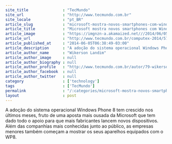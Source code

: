 ```yaml
---
site_title               : "TecMundo"
site_url                 : "http://www.tecmundo.com.br"
site_locale              : "pt_BR"
article_slug             : "microsoft-mostra-novos-smartphones-com-windows-phone-8-na-computex"
article_title            : "Microsoft mostra novos smartphones com Windows Phone 8 na Computex"
article_image            : "https://imgnzn-a.akamaized.net///2014/06/05/05063808298002-t1200x480.jpg"
article_url              : "http://www.tecmundo.com.br/computex-2014/57554-microsoft-mostra-novos-smartphones-windows-phone-8-computex.htm"
article_published_at     : "2014-06-05T06:38:49-03:00"
article_description      : "A adoção do sistema operacional Windows Phone 8 tem crescido nos últimos meses, fruto de uma aposta mais ousada da Microsoft que tem dado todo o apoio para que mais fabricantes lancem novos dispositivos. Além das companhias mais conhecidas junto ao público, as empresas menores também começam a mostrar os seus aparelhos equipados com o WP8."
article_author_name      : "Wikerson Landim"
article_author_image     : null
article_author_biography : null
article_author_profile   : "http://www.tecmundo.com.br/autor/79-wikerson-landim/"
article_author_facebook  : null
article_author_twitter   : null
category                 : ['technology']
tags                     : ['TecMundo']
permalink                : "/:categories/microsoft-mostra-novos-smartphones-com-windows-phone-8-na-computex/"
layout                   : post
---
```


A adoção do sistema operacional Windows Phone 8 tem crescido nos últimos meses, fruto de uma aposta mais ousada da Microsoft que tem dado todo o apoio para que mais fabricantes lancem novos dispositivos. Além das companhias mais conhecidas junto ao público, as empresas menores também começam a mostrar os seus aparelhos equipados com o WP8.

